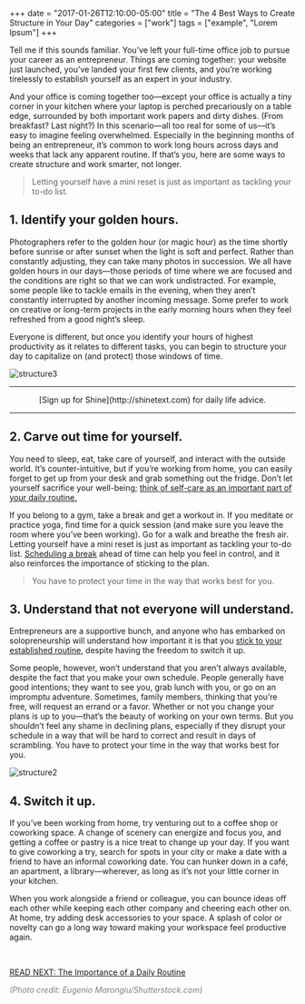 +++
  date = "2017-01-26T12:10:00-05:00"
  title = "The 4 Best Ways to Create Structure in Your Day"
  categories = ["work"]
  tags = ["example", "Lorem Ipsum"]
+++



<span class="dropcap">T</span>ell me if this sounds familiar. You’ve left your full-time office job to pursue your career as an entrepreneur. Things are coming together: your website just launched, you’ve landed your first few clients, and you’re working tirelessly to establish yourself as an expert in your industry. 

And your office is coming together too—except your office is actually a tiny corner in your kitchen where your laptop is perched precariously on a table edge, surrounded by both important work papers and dirty dishes. (From breakfast? Last night?) In this scenario—all too real for some of us—it’s easy to imagine feeling overwhelmed. Especially in the beginning months of being an entrepreneur, it’s common to work long hours across days and weeks that lack any apparent routine. If that’s you, here are some ways to create structure and work smarter, not longer. 

> Letting yourself have a mini reset is just as important as tackling your to-do list.

## 1. Identify your golden hours. 
Photographers refer to the golden hour (or magic hour) as the time shortly before sunrise or after sunset when the light is soft and perfect. Rather than constantly adjusting, they can take many photos in succession. We all have golden hours in our days—those periods of time where we are focused and the conditions are right so that we can work undistracted. For example, some people like to tackle emails in the evening, when they aren’t constantly interrupted by another incoming message. Some prefer to work on creative or long-term projects in the early morning hours when they feel refreshed from a good night’s sleep. 

Everyone is different, but once you identify your hours of highest productivity as it relates to different tasks, you can begin to structure your day to capitalize on (and protect) those windows of time.  

![structure3](//images.contentful.com/awpxl2koull4/6O7tG8Y7NC4kwiw06W0aGw/c786bdf3ed7d12076187163e4066812c/structure3.jpg)


---

<center> [Sign up for Shine](http://shinetext.com) for daily life advice. </center>

---



## 2. Carve out time for yourself.
You need to sleep, eat, take care of yourself, and interact with the outside world. It’s counter-intuitive, but if you’re working from home, you can easily forget to get up from your desk and grab something out the fridge. Don’t let yourself sacrifice your well-being; [think of self-care as an important part of your daily routine.](http://advice.shinetext.com/articles/kristen-bell-5-simple-tips-for-self-care/) 

If you belong to a gym, take a break and get a workout in. If you meditate or practice yoga, find time for a quick session (and make sure you leave the room where you’ve been working). Go for a walk and breathe the fresh air. Letting yourself have a mini reset is just as important as tackling your to-do list. [Scheduling a break](http://advice.shinetext.com/articles/productivity-hacks-to-get-your-me-time-back/) ahead of time can help you feel in control, and it also reinforces the importance of sticking to the plan.

> You have to protect your time in the way that works best for you.

## 3. Understand that not everyone will understand.
Entrepreneurs are a supportive bunch, and anyone who has embarked on solopreneurship will understand how important it is that you [stick to your established routine](http://advice.shinetext.com/articles/the-importance-of-a-daily-routine/), despite having the freedom to switch it up. 

Some people, however, won’t understand that you aren’t always available, despite the fact that you make your own schedule. People generally have good intentions; they want to see you, grab lunch with you, or go on an impromptu adventure. Sometimes, family members, thinking that you’re free, will request an errand or a favor. Whether or not you change your plans is up to you—that’s the beauty of working on your own terms. But you shouldn’t feel any shame in declining plans, especially if they disrupt your schedule in a way that will be hard to correct and result in days of scrambling. You have to protect your time in the way that works best for you.  

![structure2](//images.contentful.com/awpxl2koull4/4EH6W9Wf8cGMYoCyuSQooC/c2c53e94362f6e21761e9736c249ba6a/structure2.jpg)

## 4. Switch it up.
If you’ve been working from home, try venturing out to a coffee shop or coworking space. A change of scenery can energize and focus you, and getting a coffee or pastry is a nice treat to change up your day. If you want to give coworking a try, search for spots in your city or make a date with a friend to have an informal coworking date. You can hunker down in a café, an apartment, a library—wherever, as long as it’s not your little corner in your kitchen. 

When you work alongside a friend or colleague, you can bounce ideas off each other while keeping each other company and cheering each other on. At home, try adding desk accessories to your space. A splash of color or novelty can go a long way toward making your workspace feel productive again. 

<br>

[READ NEXT: The Importance of a Daily Routine](http://advice.shinetext.com/articles/the-importance-of-a-daily-routine/)
<br>

<font color="#808080"> *(Photo credit: Eugenio Marongiu/Shutterstock.com)*

<div class="pubexchange_module" id="pubexchange_below_content" data-pubexchange-module-id="2323"></div>

<script>(function(w, d, s, id) {
  w.PUBX=w.PUBX || {pub: "shine_text", discover: false, lazy: true};
  var js, pjs = d.getElementsByTagName(s)[0];
  if (d.getElementById(id)) return;
  js = d.createElement(s); js.id = id; js.async = true;
  js.src = "//main.pubexchange.com/loader.min.js";
  pjs.parentNode.insertBefore(js, pjs);
}(window, document, "script", "pubexchange-jssdk"));</script>
